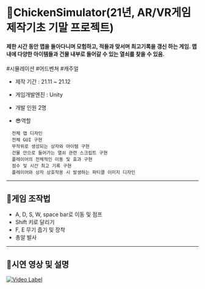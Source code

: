 # :chicken:ChickenSimulator(21년, AR/VR게임제작기초 기말 프로젝트)

#### 제한 시간 동안 맵을 돌아다니며 모험하고, 적들과 맞서며 최고기록을 갱신 하는 게임. 맵 내에 다양한 아이템들과 건물 내부로 들어갈 수 있는 열쇠를 찾을 수 있음.

#시뮬레이션 #어드벤쳐 #캐주얼

+ 제작 기간 : 21.11 ~ 21.12
+ 게임개발엔진 : Unity
+ 개발 인원 2명
 
 + :sunglasses:역할
 ```
   전체 맵 디자인
   전체 GUI 구현
   무작위로 생성되는 상자와 아이템 구현
   건물 안으로 들어가는 열쇠 관련 스크립트 구현
   플레이어의 전체적인 이동 및 효과 구현
   점수 및 시간 최고 기록 구현
   플레이어와 상자 상호작용 시 발생하는 파티클 이미지 디자인
```

---

## :mag_right:게임 조작법
   + A, D, S, W, space bar로 이동 및 점프
   + Shift 키로 달리기
   + F, E 무기 줍기 및 장착
   + 총알 발사

---


## :movie_camera:시연 영상 및 설명
[![Video Label](https://img.youtube.com/vi/Nz57Lzx1tps/0.jpg)](https://youtu.be/Nz57Lzx1tps)
